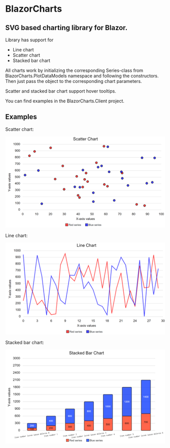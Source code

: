 # BlazorCharts
## SVG based charting library for Blazor.
Library has support for
- Line chart
- Scatter chart
- Stacked bar chart

All charts work by initializing the corresponding Series-class from BlazorCharts.PlotDataModels namespace and following the constructors. Then just pass the object to the corresponding chart parameters.

Scatter and stacked bar chart support hover tooltips.

You can find examples in the BlazorCharts.Client project.

## Examples
Scatter chart:

<img src="screenshots/scatterchart.png" alt="scatter chart" width="600"/>

Line chart:

<img src="screenshots/linechart.png" alt="line chart" width="600"/>

Stacked bar chart:

<img src="screenshots/stackedbarchart.png" alt="line chart" width="600"/>


